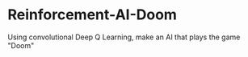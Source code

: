 # Reinforcement-AI-Doom
  Using convolutional Deep Q Learning, make an AI that plays the game "Doom"
